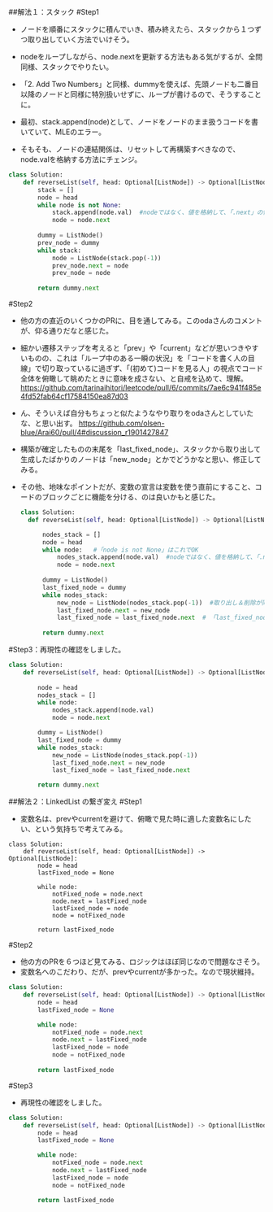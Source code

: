 ##解法１：スタック
#Step1
- ノードを順番にスタックに積んでいき、積み終えたら、スタックから１つずつ取り出していく方法でいけそう。
- nodeをループしながら、node.nextを更新する方法もある気がするが、全問同様、スタックでやりたい。
- 「2. Add Two Numbers」と同様、dummyを使えば、先頭ノードも二番目以降のノードと同様に特別扱いせずに、ループが書けるので、そうすることに。
  
- 最初、stack.append(node)として、ノードをノードのまま扱うコードを書いていて、MLEのエラー。
- そもそも、ノードの連結関係は、リセットして再構築すべきなので、node.valを格納する方法にチェンジ。
```python
class Solution:
    def reverseList(self, head: Optional[ListNode]) -> Optional[ListNode]:
        stack = []
        node = head
        while node is not None:
            stack.append(node.val)  #nodeではなく、値を格納して、「.next」の情報をカットした。
            node = node.next
        
        dummy = ListNode()
        prev_node = dummy
        while stack:
            node = ListNode(stack.pop(-1))
            prev_node.next = node
            prev_node = node
        
        return dummy.next
```

#Step2
- 他の方の直近のいくつかのPRに、目を通してみる。このodaさんのコメントが、仰る通りだなと感じた。
- 細かい遷移ステップを考えると「prev」や「current」などが思いつきやすいものの、これは「ループ中のある一瞬の状況」を「コードを書く人の目線」で切り取っているに過ぎず、「(初めて)コードを見る人」の視点でコード全体を俯瞰して眺めたときに意味を成さない、と自戒を込めて、理解。
https://github.com/tarinaihitori/leetcode/pull/6/commits/7ae6c941f485e4fd52fab64cf17584150ea87d03

- ん、そういえば自分もちょっと似たようなやり取りをodaさんとしていたな、と思い出す。
https://github.com/olsen-blue/Arai60/pull/4#discussion_r1901427847
- 構築が確定したものの末尾を「last_fixed_node」、スタックから取り出して生成したばかりのノードは「new_node」とかでどうかなと思い、修正してみる。
- その他、地味なポイントだが、変数の宣言は変数を使う直前にすること、コードのブロックごとに機能を分ける、のは良いかもと感じた。

  ```python
  class Solution:
    def reverseList(self, head: Optional[ListNode]) -> Optional[ListNode]:

        nodes_stack = []
        node = head
        while node:   #「node is not None」はこれでOK
            nodes_stack.append(node.val)  #nodeではなく、値を格納して、「.next」の情報をカットした。
            node = node.next
        
        dummy = ListNode()
        last_fixed_node = dummy
        while nodes_stack:
            new_node = ListNode(nodes_stack.pop(-1))  #取り出し＆削除が同時にできて、好き。
            last_fixed_node.next = new_node
            last_fixed_node = last_fixed_node.next  # 「last_fixed_node = new_node」ではなく、「last_fixed_node = last_fixed_node.next」の方が、次に１ステップ進む動きが、初見でもわかりやすくて良いかもしれない、と感じた。
        
        return dummy.next
  ```

#Step3：再現性の確認をしました。
```python
class Solution:
    def reverseList(self, head: Optional[ListNode]) -> Optional[ListNode]:
        
        node = head
        nodes_stack = []
        while node:
            nodes_stack.append(node.val)
            node = node.next

        dummy = ListNode()
        last_fixed_node = dummy
        while nodes_stack:
            new_node = ListNode(nodes_stack.pop(-1))
            last_fixed_node.next = new_node
            last_fixed_node = last_fixed_node.next

        return dummy.next
```


##解法２：LinkedList の繋ぎ変え
#Step1
- 変数名は、prevやcurrentを避けて、俯瞰で見た時に適した変数名にしたい、という気持ちで考えてみる。
```pyhon
class Solution:
    def reverseList(self, head: Optional[ListNode]) -> Optional[ListNode]:
        node = head
        lastFixed_node = None

        while node:
            notFixed_node = node.next
            node.next = lastFixed_node
            lastFixed_node = node
            node = notFixed_node
        
        return lastFixed_node
```

#Step2
- 他の方のPRを６つほど見てみる、ロジックはほぼ同じなので問題なさそう。
- 変数名へのこだわり、だが、prevやcurrentが多かった。なので現状維持。

```python
class Solution:
    def reverseList(self, head: Optional[ListNode]) -> Optional[ListNode]:
        node = head
        lastFixed_node = None

        while node:
            notFixed_node = node.next
            node.next = lastFixed_node
            lastFixed_node = node
            node = notFixed_node
        
        return lastFixed_node
```

#Step3
- 再現性の確認をしました。

```python
class Solution:
    def reverseList(self, head: Optional[ListNode]) -> Optional[ListNode]:
        node = head
        lastFixed_node = None

        while node:
            notFixed_node = node.next
            node.next = lastFixed_node
            lastFixed_node = node
            node = notFixed_node    

        return lastFixed_node
```
